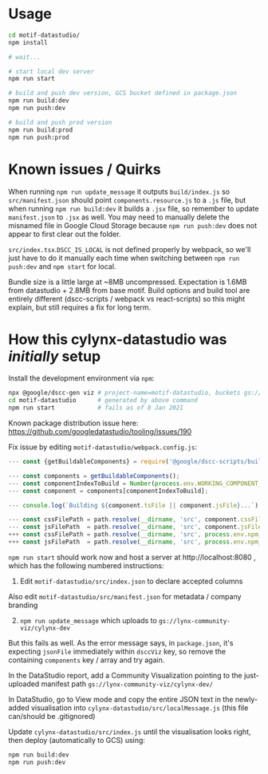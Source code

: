 # Usage

```bash
cd motif-datastudio/
npm install

# wait...

# start local dev server
npm run start

# build and push dev version, GCS bucket defined in package.json
npm run build:dev
npm run push:dev

# build and push prod version
npm run build:prod
npm run push:prod
```

# Known issues / Quirks

When running `npm run update_message` it outputs `build/index.js` so `src/manifest.json` should point
`components.resource.js` to a `.js` file, but when running `npm run build:dev` it builds a
`.jsx` file, so remember to update `manifest.json` to `.jsx` as well. You may need to manually
delete the misnamed file in Google Cloud Storage because `npm run push:dev` does not appear to first
clear out the folder.

`src/index.tsx`.`DSCC_IS_LOCAL` is not defined properly by webpack, so we'll just have to do it manually
each time when switching between `npm run push:dev` and `npm start` for local.

Bundle size is a little large at ~8MB uncompressed. Expectation is 1.6MB from datastudio + 2.8MB from
base motif. Build options and build tool are entirely different (dscc-scripts / webpack vs react-scripts)
so this might explain, but still requires a fix for long term.

# How this cylynx-datastudio was _initially_ setup

Install the development environment via `npm`:

```bash
npx @google/dscc-gen viz # project-name=motif-datastudio, buckets gs://lynx-community-viz/cylynx-motif[-dev]
cd motif-datastudio      # generated by above command
npm run start            # fails as of 8 Jan 2021
```

Known package distribution issue here: https://github.com/googledatastudio/tooling/issues/190

Fix issue by editing `motif-datastudio/webpack.config.js`:

```js
--- const {getBuildableComponents} = require('@google/dscc-scripts/build/viz/util');

--- const components = getBuildableComponents();
--- const componentIndexToBuild = Number(process.env.WORKING_COMPONENT_INDEX) || 0;
--- const component = components[componentIndexToBuild];

--- console.log(`Building ${component.tsFile || component.jsFile}...`);

--- const cssFilePath = path.resolve(__dirname, 'src', component.cssFile || '');
--- const jsFilePath  = path.resolve(__dirname, 'src', component.jsFile  || '');
+++ const cssFilePath = path.resolve(__dirname, 'src', process.env.npm_package_dsccViz_cssFile || '');
+++ const jsFilePath  = path.resolve(__dirname, 'src', process.env.npm_package_dsccViz_jsFile  || '');
```

`npm run start` should work now and host a server at http://localhost:8080 , which has the
following numbered instructions:

1. Edit `motif-datastudio/src/index.json` to declare accepted columns

Also edit `motif-datastudio/src/manifest.json` for metadata / company branding

2. `npm run update_message` which uploads to `gs://lynx-community-viz/cylynx-dev`

But this fails as well. As the error message says, in `package.json`, it's expecting `jsonFile`
immediately within `dsccViz` key, so remove the containing `components` key / array and try
again.

In the DataStudio report, add a Community Visualization pointing to the just-uploaded manifest
path `gs://lynx-community-viz/cylynx-dev/`

In DataStudio, go to View mode and copy the entire JSON text in the newly-added visualisation
into `cylynx-datastudio/src/localMessage.js` (this file can/should be .gitignored)

Update `cylynx-datastudio/src/index.js` until the visualisation looks right, then deploy
(automatically to GCS) using:

```bash
npm run build:dev
npm run push:dev
```
